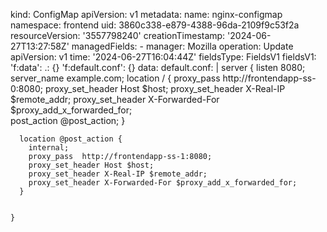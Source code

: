 kind: ConfigMap
apiVersion: v1
metadata:
  name: nginx-configmap
  namespace: frontend
  uid: 3860c338-e879-4388-96da-2109f9c53f2a
  resourceVersion: '3557798240'
  creationTimestamp: '2024-06-27T13:27:58Z'
  managedFields:
    - manager: Mozilla
      operation: Update
      apiVersion: v1
      time: '2024-06-27T16:04:44Z'
      fieldsType: FieldsV1
      fieldsV1:
        'f:data':
          .: {}
          'f:default.conf': {}
data:
  default.conf: |
    server {
      listen 8080;
      server_name example.com;
      location / {
        proxy_pass  http://frontendapp-ss-0:8080;
        proxy_set_header Host $host;
        proxy_set_header X-Real-IP $remote_addr;
        proxy_set_header X-Forwarded-For $proxy_add_x_forwarded_for;        
        post_action @post_action; 
      }

      location @post_action {
        internal;
        proxy_pass  http://frontendapp-ss-1:8080;
        proxy_set_header Host $host;
        proxy_set_header X-Real-IP $remote_addr;
        proxy_set_header X-Forwarded-For $proxy_add_x_forwarded_for;        
      }


    }
